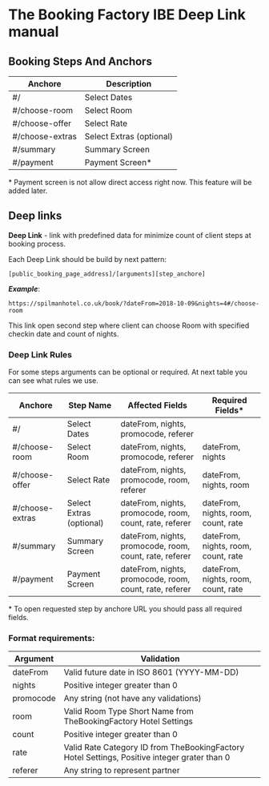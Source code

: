 # The Booking Factory IBE Deep Link manual

## Booking Steps And Anchors

Anchore | Description
---------|---------
#/ | Select Dates
#/choose-room | Select Room
#/choose-offer | Select Rate
#/choose-extras | Select Extras (optional)
#/summary | Summary Screen
#/payment | Payment Screen*

\* Payment screen is not allow direct access right now. This feature will be added later.

## Deep links

**Deep Link** - link with predefined data for minimize count of client steps at booking process.

Each Deep Link should be build by next pattern:

```
[public_booking_page_address]/[arguments][step_anchore]
```

_**Example**_:
```
https://spilmanhotel.co.uk/book/?dateFrom=2018-10-09&nights=4#/choose-room
```
This link open second step where client can choose Room with specified checkin date and count of nights.

### Deep Link Rules

For some steps arguments can be optional or required. At next table you can see what rules we use.

Anchore | Step Name | Affected Fields | Required Fields*
---------|---------|---------|---------
#/ | Select Dates | dateFrom, nights, promocode, referer |
#/choose-room | Select Room | dateFrom, nights, promocode, referer | dateFrom, nights
#/choose-offer | Select Rate | dateFrom, nights, promocode, room, referer | dateFrom, nights, room
#/choose-extras | Select Extras (optional) | dateFrom, nights, promocode, room, count, rate, referer | dateFrom, nights, room, count, rate
#/summary | Summary Screen | dateFrom, nights, promocode, room, count, rate, referer | dateFrom, nights, room, count, rate
#/payment | Payment Screen | dateFrom, nights, promocode, room, count, rate, referer | dateFrom, nights, room, count, rate

\* To open requested step by anchore URL you should pass all required fields.

### Format requirements:
Argument | Validation
---------|---------
dateFrom | Valid future date in ISO 8601 (YYYY-MM-DD)
nights | Positive integer greater than 0
promocode | Any string (not have any validations)
room | Valid Room Type Short Name from TheBookingFactory Hotel Settings
count | Positive integer greater than 0
rate | Valid Rate Category ID from TheBookingFactory Hotel Settings, Positive integer grater than 0
referer | Any string to represent partner
